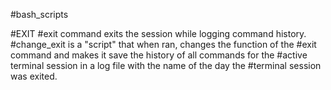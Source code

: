 #bash_scripts

#EXIT
#exit command exits the session while logging command history.
#change_exit is a "script" that when ran, changes the function of the 
#exit command and makes it save the history of all commands for the 
#active terminal session in a log file with the name of the day the 
#terminal session was exited.


